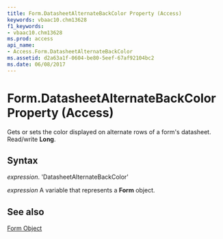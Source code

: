 ```yaml
---
title: Form.DatasheetAlternateBackColor Property (Access)
keywords: vbaac10.chm13628
f1_keywords:
- vbaac10.chm13628
ms.prod: access
api_name:
- Access.Form.DatasheetAlternateBackColor
ms.assetid: d2a63a1f-0604-be80-5eef-67af92104bc2
ms.date: 06/08/2017
---
```



# Form.DatasheetAlternateBackColor Property (Access)

Gets or sets the color displayed on alternate rows of a form's datasheet. Read/write  **Long**.


## Syntax

 _expression_. 'DatasheetAlternateBackColor'

 _expression_ A variable that represents a **Form** object.


## See also


[Form Object](Access.Form.md)

